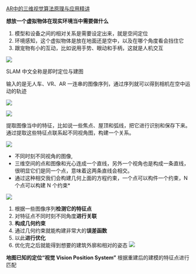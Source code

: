 [AR中的三维视觉算法原理与应用精讲](https://mp.weixin.qq.com/s/AYNUTHjvLBmqSKyOGlEofA)

**想放一个虚拟物体在现实环境当中需要做什么**

1. 模型和设备之间的相对关系是需要设定出来，就是空间定位
2. 环境感知，这个虚拟物体是放在地面还是空中，以及在哪个角度看会挡住它
3. 跟宠物有小的互动，比如说用手势、眼动和手柄，这就是人机交互

![](https://mmbiz.qpic.cn/sz_mmbiz_png/NYLZoOxGjYE8Qcqb6yHW61rCGjGXB0doZB0cGYYwcMDKfv98cfyyc3dOpo5EOrLPTFDiajy5oaYa604Aw9K2E2w/640?wx_fmt=png&from=appmsg&tp=webp&wxfrom=5&wx_lazy=1&wx_co=1)

SLAM 中文全称是即时定位与建图

输入的是无人车、VR、AR 一连串的图像序列，通过序列就可以得到相机在空中运动的轨迹

![](https://mmbiz.qpic.cn/sz_mmbiz_png/NYLZoOxGjYE8Qcqb6yHW61rCGjGXB0donV0uSKNjlz3OkTfmxwhV3EoibBkmxqt2EqZgkeO38QO0LyRyZAoGgJg/640?wx_fmt=png&from=appmsg&tp=webp&wxfrom=5&wx_lazy=1&wx_co=1)

![](https://mmbiz.qpic.cn/sz_mmbiz_png/NYLZoOxGjYE8Qcqb6yHW61rCGjGXB0douia3t0ZMuboBFQHTiby5hbMZJkydSxKicXlmekOaOHVeictB7UYCyytrJQ/640?wx_fmt=png&from=appmsg&tp=webp&wxfrom=5&wx_lazy=1&wx_co=1)

提取图像当中的特征，比如说一些焦点、屋顶和弧线，把它进行识别和保存下来。通过提取这些特征点联系起不同视角图，构建一个关系。

![](https://mmbiz.qpic.cn/sz_mmbiz_png/NYLZoOxGjYE8Qcqb6yHW61rCGjGXB0doicwqHrMwxuoMWbNYkPWkcqh8VWJSPuQArTD98cyhN3LHPS3jCUozRIA/640?wx_fmt=png&from=appmsg&tp=webp&wxfrom=5&wx_lazy=1&wx_co=1)


- 不同时刻不同视角的图像, 
- 三维空间的点和图像和光心连成一个直线，另外一个视角也是构成一条直线，很明显它们是同一个点，意味着这两条直线会相交。
- 通过这种相交我们会构建几何上面的方程约束，一个点可以构件一个约束，N 个点可以构建 N 个约束*

![](https://mmbiz.qpic.cn/sz_mmbiz_png/NYLZoOxGjYE8Qcqb6yHW61rCGjGXB0do9EITqUy0xvFORULrpk9YWJk6ichkN9lXxU7lmZKrdXOmq3jmB3VZsxw/640?wx_fmt=png&from=appmsg&tp=webp&wxfrom=5&wx_lazy=1&wx_co=1)

1. 根据一些图像序列**检测它的特征点**
2. 对特征点不同时刻不同角度**进行关联**
3. **构成几何约束**
4. 通过几何约束就能构建非常大的**误差函数**
5. 以此**进行优化**
6. 优化完之后就能得到想要的建筑外廓和相对的姿态
![](https://mmbiz.qpic.cn/sz_mmbiz_png/NYLZoOxGjYE8Qcqb6yHW61rCGjGXB0doARgKGrXBuyISiaDMLH9vicbanIfAmFRQwFOVy8SlbOKanqHy0YKIiayTg/640?wx_fmt=png&from=appmsg&tp=webp&wxfrom=5&wx_lazy=1&wx_co=1)

**地图已知的定位“视觉 Vision Position System”**
根据重建后的建模的特征点进行匹配